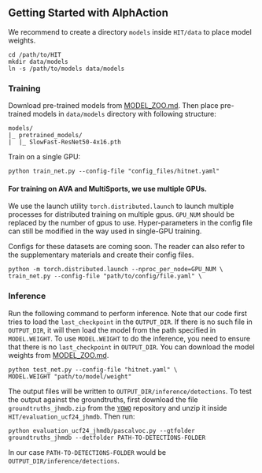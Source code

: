 ## Getting Started with AlphAction

We recommend to create a directory `models` inside `HIT/data` to place 
model weights. 

```shell
cd /path/to/HIT
mkdir data/models
ln -s /path/to/models data/models
```

### Training

Download pre-trained models from [MODEL_ZOO.md](MODEL_ZOO.md#pre-trained-models).
Then place pre-trained models in `data/models` directory with following structure:

```
models/
|_ pretrained_models/
|  |_ SlowFast-ResNet50-4x16.pth
```

Train on a single GPU:

```shell
python train_net.py --config-file "config_files/hitnet.yaml"
```
#### For training on AVA and MultiSports, we use multiple GPUs.
We use the launch utility `torch.distributed.launch` to launch multiple 
processes for distributed training on multiple gpus. `GPU_NUM` should be
replaced by the number of gpus to use. Hyper-parameters in the config file
can still be modified in the way used in single-GPU training.

Configs for these datasets are coming soon. The reader can also refer to the supplementary materials and create their config files.

```shell
python -m torch.distributed.launch --nproc_per_node=GPU_NUM \
train_net.py --config-file "path/to/config/file.yaml" \
```

### Inference

Run the following command to perform inference. Note that 
our code first tries to load the `last_checkpoint` in the `OUTPUT_DIR`. If there
 is no such file in `OUTPUT_DIR`, it will then load the model from the 
 path specified in `MODEL.WEIGHT`. To use `MODEL.WEIGHT` to do the inference,
 you need to ensure that there is no `last_checkpoint` in `OUTPUT_DIR`. 
 You can download the model weights from [MODEL_ZOO.md](MODEL_ZOO.md#ava-models).
 
 ```shell
python test_net.py --config-file "hitnet.yaml" \
MODEL.WEIGHT "path/to/model/weight"
 ```
The output files will be written to `OUTPUT_DIR/inference/detections`. To test the output against the groundtruths, first download the file `groundtruths_jhmdb.zip` from the [`YOWO`](https://github.com/wei-tim/YOWO/blob/master/evaluation_ucf24_jhmdb/groundtruths_jhmdb.zip) repository and unzip it inside `HIT/evaluation_ucf24_jhmdb`. Then run:
```shell
python evaluation_ucf24_jhmdb/pascalvoc.py --gtfolder groundtruths_jhmdb --detfolder PATH-TO-DETECTIONS-FOLDER
```
In our case `PATH-TO-DETECTIONS-FOLDER` would be `OUTPUT_DIR/inference/detections`.